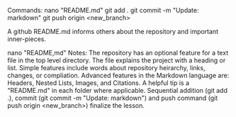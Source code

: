 Commands: nano "README.md"
          git add .
          git commit -m "Update: markdown"
          git push origin <new_branch>

A github README.md informs others about the repository and important inner-pieces. 

nano "README,md"
Notes: The repository has an optional feature for a text file in the top level directory. The file explains the project with a heading or list. Simple features include words about repository heirarchy, links, changes, or compliation. Advanced features in the Markdown language are: Headers, Nested Lists, Images, and Citations. A helpful tip is a "README.md" in each folder where applicable. Sequential addition (git add .), commit (git commit -m "Update: markdown") and push command (git push origin <new_branch>) finalize the lesson.    

